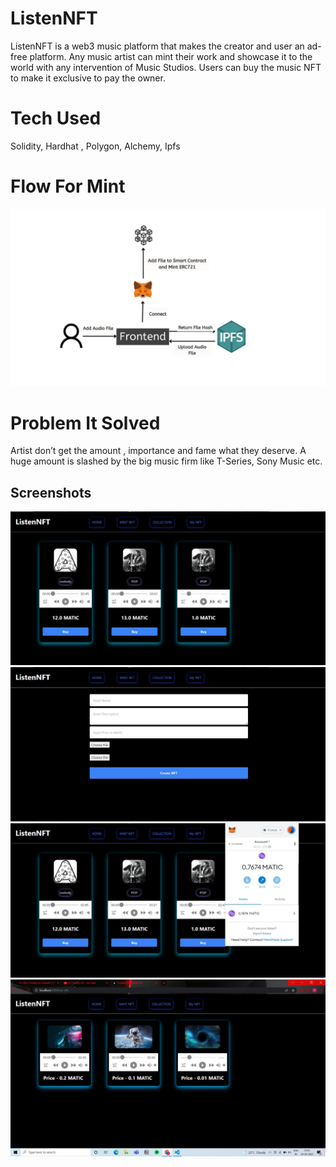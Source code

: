 
# ListenNFT

ListenNFT is a web3 music platform that makes the creator and user an ad-free platform. Any
music artist can mint their work and showcase it to the world with any intervention of Music
Studios.
Users can buy the music NFT to make it exclusive to pay the owner. 

# Tech Used

Solidity, Hardhat , Polygon, Alchemy, Ipfs

# Flow For Mint
![App Screenshot](./Screenshot/S5.png)

# Problem It Solved

Artist don’t get the amount , importance and fame what they deserve. A huge amount is slashed by the big music firm like T-Series, Sony Music etc.

## Screenshots

![App Screenshot](./Screenshot/S1.jpeg)
![App Screenshot](./Screenshot/S2.jpeg)
![App Screenshot](./Screenshot/S3.jpeg)
![App Screenshot](./Screenshot/S4.jpeg)



